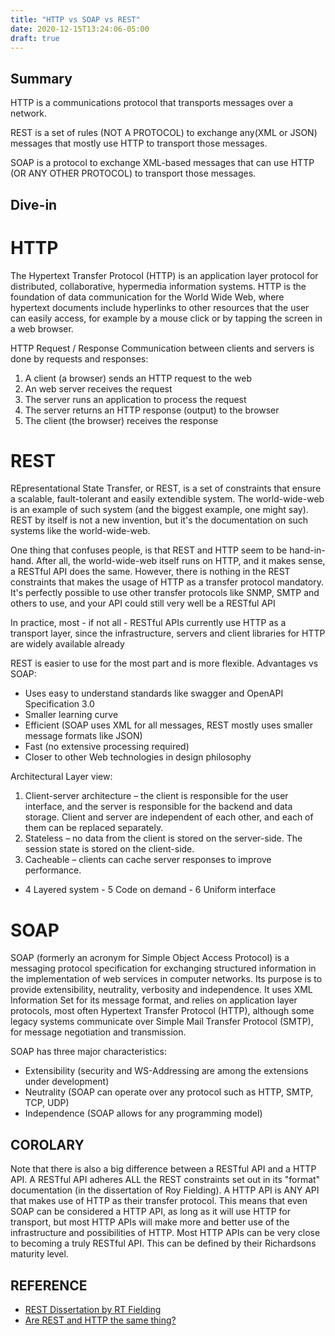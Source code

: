 ```yaml
---
title: "HTTP vs SOAP vs REST"
date: 2020-12-15T13:24:06-05:00
draft: true
---
```


## Summary

HTTP is a communications protocol that transports messages over a network.

REST is a set of rules (NOT A PROTOCOL) to exchange any(XML or JSON) messages that mostly use HTTP to transport those messages.

SOAP is a protocol to exchange XML-based messages that can use HTTP (OR ANY OTHER PROTOCOL) to transport those messages. 

## Dive-in

# HTTP
The Hypertext Transfer Protocol (HTTP) is an application layer protocol for distributed, collaborative, hypermedia information systems. HTTP is the foundation of data communication for the World Wide Web, where hypertext documents include hyperlinks to other resources that the user can easily access, for example by a mouse click or by tapping the screen in a web browser.

HTTP Request / Response
Communication between clients and servers is done by requests and responses:

1. A client (a browser) sends an HTTP request to the web
2. An web server receives the request
3. The server runs an application to process the request
4. The server returns an HTTP response (output) to the browser
5. The client (the browser) receives the response

# REST
REpresentational State Transfer, or REST, is a set of constraints that ensure a scalable, fault-tolerant and easily extendible system. The world-wide-web is an example of such system (and the biggest example, one might say). REST by itself is not a new invention, but it's the documentation on such systems like the world-wide-web.

One thing that confuses people, is that REST and HTTP seem to be hand-in-hand. After all, the world-wide-web itself runs on HTTP, and it makes sense, a RESTful API does the same. However, there is nothing in the REST constraints that makes the usage of HTTP as a transfer protocol mandatory. It's perfectly possible to use other transfer protocols like SNMP, SMTP and others to use, and your API could still very well be a RESTful API

In practice, most - if not all - RESTful APIs currently use HTTP as a transport layer, since the infrastructure, servers and client libraries for HTTP are widely available already

REST is easier to use for the most part and is more flexible. Advantages vs SOAP:

* Uses easy to understand standards like swagger and OpenAPI Specification 3.0
* Smaller learning curve
* Efficient (SOAP uses XML for all messages, REST mostly uses smaller message formats like JSON)
* Fast (no extensive processing required)
* Closer to other Web technologies in design philosophy

Architectural Layer view:
1. Client-server architecture – the client is responsible for the user interface, and the server is responsible for the backend and data storage. Client and server are independent of each other, and each of them can be replaced separately.
2. Stateless – no data from the client is stored on the server-side. The session state is stored on the client-side.
3. Cacheable – clients can cache server responses to improve performance.
* 4 Layered system - 5 Code on demand - 6 Uniform interface


# SOAP
SOAP (formerly an acronym for Simple Object Access Protocol) is a messaging protocol specification for exchanging structured information in the implementation of web services in computer networks. Its purpose is to provide extensibility, neutrality, verbosity and independence. It uses XML Information Set for its message format, and relies on application layer protocols, most often Hypertext Transfer Protocol (HTTP), although some legacy systems communicate over Simple Mail Transfer Protocol (SMTP), for message negotiation and transmission.

SOAP has three major characteristics:

* Extensibility (security and WS-Addressing are among the extensions under development)
* Neutrality (SOAP can operate over any protocol such as HTTP, SMTP, TCP, UDP)
* Independence (SOAP allows for any programming model)


## COROLARY
Note that there is also a big difference between a RESTful API and a HTTP API. A RESTful API adheres ALL the REST constraints set out in its "format" documentation (in the dissertation of Roy Fielding). A HTTP API is ANY API that makes use of HTTP as their transfer protocol. This means that even SOAP can be considered a HTTP API, as long as it will use HTTP for transport, but most HTTP APIs will make more and better use of the infrastructure and possibilities of HTTP. Most HTTP APIs can be very close to becoming a truly RESTful API. This can be defined by their Richardsons maturity level.


## REFERENCE
* [REST Dissertation by RT Fielding](https://www.ics.uci.edu/~fielding/pubs/dissertation/abstract.htm)
* [Are REST and HTTP the same thing?](https://restcookbook.com/Miscellaneous/rest-and-http)